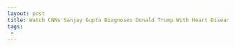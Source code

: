 ```yaml
---
layout: post
title: Watch CNNs Sanjay Gupta Diagnoses Donald Trump With Heart Disease
tags:
 -
---
```


